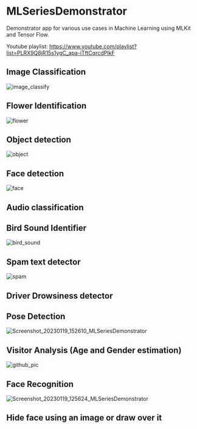 # MLSeriesDemonstrator

Demonstrator app for various use cases in Machine Learning using MLKit and Tensor Flow.

Youtube playlist: https://www.youtube.com/playlist?list=PLRX9Q8jR15s1ygC_apa-iTftCqrcdPIkF

## Image Classification
![image_classify](https://user-images.githubusercontent.com/14807740/213406321-0e3efeb3-ef45-4245-a47f-e658cbc087bb.png)

## Flower Identification
![flower](https://user-images.githubusercontent.com/14807740/213406351-922e40f2-8c41-4ea3-8af3-edcf6652b67a.png)

## Object detection
![object](https://user-images.githubusercontent.com/14807740/213406377-fe96014a-92b2-4a1c-8e16-955ced358afb.png)

## Face detection
![face](https://user-images.githubusercontent.com/14807740/213406403-afbdae9d-049a-45b8-9742-6d9fc9df725a.png)


## Audio classification
## Bird Sound Identifier
![bird_sound](https://user-images.githubusercontent.com/14807740/213406436-6109b9fa-4d43-42ac-a561-5e06aa5548d5.png)

## Spam text detector
![spam](https://user-images.githubusercontent.com/14807740/213406478-d062c824-60fd-4f51-8a23-3f9305bf101d.png)

## Driver Drowsiness detector

## Pose Detection
![Screenshot_20230119_152610_MLSeriesDemonstrator](https://user-images.githubusercontent.com/14807740/213413587-ef343ee4-c8d3-4175-912f-2e4b58ae73e0.jpg)


## Visitor Analysis (Age and Gender estimation)
![github_pic](https://user-images.githubusercontent.com/14807740/213404277-610d662b-c8d6-490c-a312-96a42a7b04a0.png)

## Face Recognition
![Screenshot_20230119_125624_MLSeriesDemonstrator](https://user-images.githubusercontent.com/14807740/213403827-af250dd5-03c3-4e3c-85aa-0d99b848a0f5.jpg)

## Hide face using an image or draw over it

